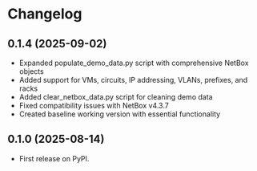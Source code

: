 # Changelog

## 0.1.4 (2025-09-02)

* Expanded populate_demo_data.py script with comprehensive NetBox objects
* Added support for VMs, circuits, IP addressing, VLANs, prefixes, and racks
* Added clear_netbox_data.py script for cleaning demo data
* Fixed compatibility issues with NetBox v4.3.7
* Created baseline working version with essential functionality

## 0.1.0 (2025-08-14)

* First release on PyPI.
